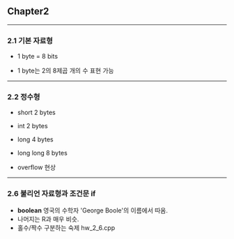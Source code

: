 ## Chapter2
------------

### 2.1 기본 자료형 

- 1 byte = 8 bits

- 1 byte는 2의 8제곱 개의 수 표현 가능

------------

### 2.2 정수형

- short 2 bytes
- int   2 bytes
- long  4 bytes
- long long 8 bytes

- overflow 현상

-------------

### 2.6 불리언 자료형과 조건문 if

- **boolean** 영국의 수학자 'George Boole'의 이름에서 따옴.
- 나머지는 R과 매우 비슷.
- 홀수/짝수 구분하는 숙제 hw_2_6.cpp


